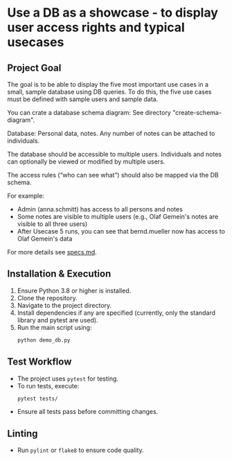 # Use a DB as a showcase - to display user access rights and typical usecases

## Project Goal
The goal is to be able to display the five most important use cases in a small, sample database using DB queries. To do this, the five use cases must be defined with sample users and sample data.

You can crate a database schema diagram: See directory "create-schema-diagram".

Database: Personal data, notes. Any number of notes can be attached to individuals.

The database should be accessible to multiple users. Individuals and notes can optionally be viewed or modified by multiple users. 

The access rules (“who can see what”) should also be mapped via the DB schema.

For example:
- Admin (anna.schmitt) has access to all persons and notes
- Some notes are visible to multiple users (e.g., Olaf Gemein's notes are visible to all three users)
- After Usecase 5 runs, you can see that bernd.mueller now has access to Olaf Gemein's data

For more details see [specs.md](specs.md).

## Installation & Execution
1. Ensure Python 3.8 or higher is installed.
2. Clone the repository.
3. Navigate to the project directory.
4. Install dependencies if any are specified (currently, only the standard library and pytest are used).
5. Run the main script using:
   ```bash
   python demo_db.py
   ```

## Test Workflow
- The project uses `pytest` for testing.
- To run tests, execute:
  ```bash
  pytest tests/
  ```
- Ensure all tests pass before committing changes.

## Linting
- Run `pylint` or `flake8` to ensure code quality.
